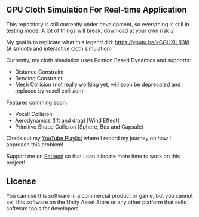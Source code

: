 GPU Cloth Simulation For Real-time Application
---

This repository is still currently under development, so everything is still in testing mode. A lot of things will break, download at your own risk :/

My goal is to replicate what this legend did: https://youtu.be/kCGHXlLR3l8 (A smooth and interactive cloth simulation)

Currently, my cloth simulation uses Postion Based Dynamics and supports:
- Distance Constraint
- Bending Constraint
- Mesh Collision (not really working yet, will soon be deprecated and replaced by voxell collision)

Features comming soon:
- Voxell Collision
- Aerodynamics (lift and drag) [Wind Effect]
- Primitive Shape Collision (Sphere, Box and Capsule)


Check out my [YouTube Playlist](https://www.youtube.com/playlist?list=PLlnBGPe6GFdP8So9oS0YVoVjqkmJoREI_) where I record my journey on how I approach this problem!


Support me on [Patreon](https://www.patreon.com/voxelltechnologies) so that I can allocate more time to work on this project!


<!-- ###How to use?
---
 -->


License
---
You can use this software in a commercial product or game, but you cannot sell this software on the Unity Asset Store or any other platform that sells software tools for developers.